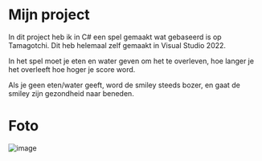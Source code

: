 # Mijn project

In dit project heb ik in C# een spel gemaakt wat gebaseerd is op Tamagotchi.
Dit heb helemaal zelf gemaakt in Visual Studio 2022.


In het spel moet je eten en water geven om het te overleven, hoe langer je het overleeft hoe hoger je score word.


Als je geen eten/water geeft, word de smiley steeds bozer, en gaat de smiley zijn gezondheid naar beneden.



# Foto
![image](https://user-images.githubusercontent.com/131143976/232713461-8e88fe52-6cc8-420f-9d24-171d1eb192e8.png)



